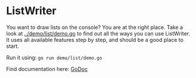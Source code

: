 # ListWriter

You want to draw lists on the console? You are at the right place. Take a look
at [../demo/list/demo.go](../demo/list/demo.go) to find out all the ways you
can use ListWriter. It uses all available features step by step, and should
be a good place to start.

Run it using: `go run demo/list/demo.go`

Find documentation here: [GoDoc](https://godoc.org/github.com/jedib0t/go-pretty/list)
